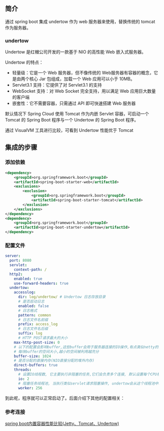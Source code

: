 ## 简介

通过 spring boot 集成 undertow 作为 web 服务器来使用，替换传统的 tomcat 作为服务器。

### undertow

Undertow 是红帽公司开发的一款基于 NIO 的高性能 Web 嵌入式服务器。

Undertow 的特点：
- 轻量级：它是一个 Web 服务器，但不像传统的 Web服务器有容器的概念，它是由两个核心 Jar 包组成，加载一个 Web 应用可以小于 10MB。
- Servlet3.1 支持：它提供了对 Servlet3.1 的支持
- WebSocket 支持：对 Web Socket 完全支持，用以满足 Web 应用巨大数量的客户端
- 嵌套性：它不需要容器，只需通过 API 即可快速搭建 Web 服务器

默认情况下 Spring Cloud 使用 Tomcat 作为内嵌 Servlet 容器，可启动一个 Tomcat 的 Spring Boot 程序与一个 Undertow 的 Spring Boot 程序。

通过 VisualVM 工具进行比较，可看到 Undertow 性能优于 Tomcat

## 集成的步骤

### 添加依赖

```xml
<dependency>
    <groupId>org.springframework.boot</groupId>
    <artifactId>spring-boot-starter-web</artifactId>
    <exclusions>
        <exclusion>
            <groupId>org.springframework.boot</groupId>
            <artifactId>spring-boot-starter-tomcat</artifactId>
        </exclusion>
    </exclusions>
</dependency>
<dependency>
    <groupId>org.springframework.boot</groupId>
    <artifactId>spring-boot-starter-undertow</artifactId>
</dependency>
```

### 配置文件

```yaml
server:
  port: 8080
  servlet:
    context-path: /
  http2:
    enabled: true
    use-forward-headers: true
  undertow:
    accesslog:
      dir: log/undertow/ # Undertow 日志存放目录
      # 是否启动日志
      enabled: false
      # 日志格式
      pattern: common
      # 日志文件名前缀
      prefix: access_log
      # 日志文件名后缀
      suffix: log
      # HTTP POST请求最大的大小
    max-http-post-size: 0
    # 以下的配置会影响buffer,这些buffer会用于服务器连接的IO操作,有点类似netty的池化内存管理
    # 每块buffer的空间大小,越小的空间被利用越充分
    buffer-size: 1024
    # 是否分配的直接内存(NIO直接分配的堆外内存)
    direct-buffers: true
    threads:
      # 设置IO线程数, 它主要执行非阻塞的任务,它们会负责多个连接, 默认设置每个CPU核心一个线程
      io: 2
      # 阻塞任务线程池, 当执行类似servlet请求阻塞操作, undertow会从这个线程池中取得线程,它的值设置取决于系统的负载
      worker: 256
```

到此呢，程序就可以正常启动了。后面介绍下其他的配置相关：



### 参考连接

[spring boot内置容器性能比较(Jetty、Tomcat、Undertow)](https://blog.csdn.net/syx1065001748/article/details/98883727)